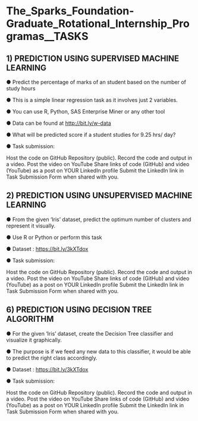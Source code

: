 # The_Sparks_Foundation-Graduate_Rotational_Internship_Programas__TASKS

## 1) PREDICTION USING SUPERVISED MACHINE LEARNING

● Predict the percentage of marks of an student based on the number of study hours

● This is a simple linear regression task as it involves just 2 variables.

● You can use R, Python, SAS Enterprise Miner or any other tool

● Data can be found at http://bit.ly/w-data

● What will be predicted score if a student studies for 9.25 hrs/ day?

● Task submission:

Host the code on GitHub Repository (public). Record the code and output in a video. Post the video on YouTube Share links of code (GitHub) and video (YouTube) as a post on YOUR LinkedIn profile Submit the LinkedIn link in Task Submission Form when shared with you.





## 2) PREDICTION USING UNSUPERVISED MACHINE LEARNING

● From the given ‘Iris’ dataset, predict the optimum number of clusters and represent it visually.

● Use R or Python or perform this task

● Dataset : https://bit.ly/3kXTdox

● Task submission:

Host the code on GitHub Repository (public). Record the code and output in a video. Post the video on YouTube Share links of code (GitHub) and video (YouTube) as a post on YOUR LinkedIn profile Submit the LinkedIn link in Task Submission Form when shared with you.




## 6)  PREDICTION USING DECISION TREE ALGORITHM

● For the given ‘Iris’ dataset, create the Decision Tree classifier and visualize it graphically.

● The purpose is if we feed any new data to this classifier, it would be able to predict the right class accordingly.

● Dataset : https://bit.ly/3kXTdox

● Task submission:

Host the code on GitHub Repository (public). Record the code and output in a video. Post the video on YouTube Share links of code (GitHub) and video (YouTube) as a post on YOUR LinkedIn profile Submit the LinkedIn link in Task Submission Form when shared with you.


